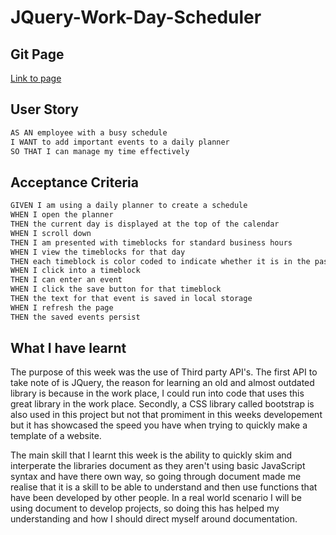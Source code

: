 # JQuery-Work-Day-Scheduler

## Git Page
[Link to page]()
## User Story

```md
AS AN employee with a busy schedule
I WANT to add important events to a daily planner
SO THAT I can manage my time effectively
```

## Acceptance Criteria

```md
GIVEN I am using a daily planner to create a schedule
WHEN I open the planner
THEN the current day is displayed at the top of the calendar
WHEN I scroll down
THEN I am presented with timeblocks for standard business hours
WHEN I view the timeblocks for that day
THEN each timeblock is color coded to indicate whether it is in the past, present, or future
WHEN I click into a timeblock
THEN I can enter an event
WHEN I click the save button for that timeblock
THEN the text for that event is saved in local storage
WHEN I refresh the page
THEN the saved events persist
```

## What I have learnt

The purpose of this week was the use of Third party API's. The first API to take note of is JQuery, the reason for learning an old and almost outdated library is because in the work place, I could run into code that uses this great library in the work place. Secondly, a CSS library called bootstrap is also used in this project but not that promiment in this weeks developement but it has showcased the speed you have when trying to quickly make a template of a website.

The main skill that I learnt this week is the ability to quickly skim and interperate the libraries document as they aren't using basic JavaScript syntax and have there own way, so going through document made me realise that it is a skill to be able to understand and then use functions that have been developed by other people. In a real world scenario I will be using document to develop projects, so doing this has helped my understanding and how I should direct myself around documentation. 




